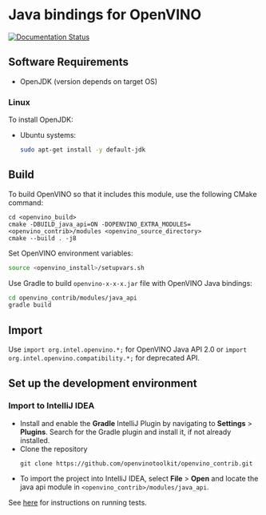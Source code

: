 # Java bindings for OpenVINO

[![Documentation Status](https://readthedocs.org/projects/openvino-contrib/badge/?version=latest)](https://openvino-contrib.readthedocs.io/en/latest/?badge=latest)

## Software Requirements
- OpenJDK (version depends on target OS)

### Linux
To install OpenJDK:

* Ubuntu systems:
    ```bash
    sudo apt-get install -y default-jdk
    ```

## Build

To build OpenVINO so that it includes this module, use the following CMake command:
```shell
cd <openvino_build>
cmake -DBUILD_java_api=ON -DOPENVINO_EXTRA_MODULES=<openvino_contrib>/modules <openvino_source_directory>
cmake --build . -j8
```

Set OpenVINO environment variables:
```bash
source <openvino_install>/setupvars.sh
```

Use Gradle to build `openvino-x-x-x.jar` file with OpenVINO Java bindings:
```bash
cd openvino_contrib/modules/java_api
gradle build
```

## Import

Use `import org.intel.openvino.*;` for OpenVINO Java API 2.0 or `import org.intel.openvino.compatibility.*;` for deprecated API.

## Set up the development environment

### Import to IntelliJ IDEA

- Install and enable the **Gradle** IntelliJ Plugin by navigating to **Settings** > **Plugins**. Search for the
  Gradle plugin and install it, if not already installed.
- Clone the repository
  ```shell
  git clone https://github.com/openvinotoolkit/openvino_contrib.git
  ```
- To import the project into IntelliJ IDEA, select **File** > **Open** and locate the  java api module in `<openvino_contrib>/modules/java_api`.

See [here](src/test/README.md) for instructions on running tests.